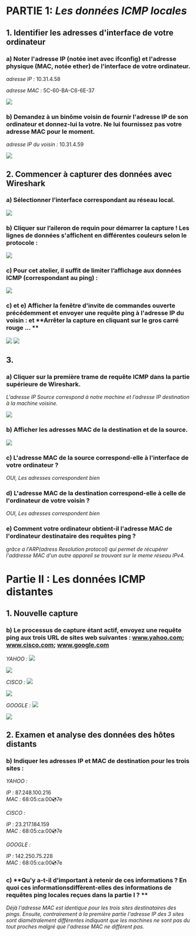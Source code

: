 
# PARTIE 1: *Les données ICMP locales*
## 1. **Identifier les adresses d'interface de votre ordinateur**

### a) **Noter l'adresse IP (notée inet avec ifconfig) et l'adresse physique (MAC, notée ether) de l'interface de votre ordinateur.**
_adresse IP :_ 10.31.4.58

_adresse MAC :_ 5C-60-BA-C6-6E-37 

![](TD2/TD2/img1aDONE.png)

### b) **Demandez à un binôme voisin de fournir l'adresse IP de son ordinateur et donnez-lui la votre. Ne lui fournissez pas votre adresse MAC pour le moment.**

_adresse IP du voisin :_ 10.31.4.59

![](img/TD2/img1bVoisinDONE.png)

## 2. **Commencer à capturer des données avec Wireshark**

### a) **Sélectionner l’interface correspondant au réseau local.**

![](img/TD2/img2a.png)

### b) **Cliquer sur l’aileron de requin pour démarrer la capture ! Les lignes de données s'affichent en différentes couleurs selon le protocole :**

![](img/TD2/img2b.png)

### c) **Pour cet atelier, il suffit de limiter l’affichage aux données ICMP (correspondant au ping) :**

![](img/TD2/img2c.png)

### c) et e) **Afficher la fenêtre d'invite de commandes ouverte précédemment et envoyer une requête ping à l'adresse IP du voisin :** et **Arrêter la capture en cliquant sur le gros carré rouge … **

![](img/TD2/img2d.png)
![](img/TD2/img2e.png)

## 3.
### a) **Cliquer sur la première trame de requête ICMP dans la partie supérieure de Wireshark.**
_L'adresse IP Source correspond à notre machine et l'adresse IP destination à la machine voisine._

![](img/TD2/img3a.png)

### b) **Afficher les adresses MAC de la destination et de la source.**

![](img/TD2/img3b.png)

### c) **L'adresse MAC de la source correspond-elle à l'interface de votre ordinateur ?**
_OUI, Les adresses correspondent bien_

### d) **L'adresse MAC de la destination correspond-elle à celle de l'ordinateur de votre voisin ?**
_OUI, Les adresses correspondent bien_

### e) **Comment votre ordinateur obtient-il l'adresse MAC de l'ordinateur destinataire des requêtes ping ?**
_grâce a l'ARP(adress Resolution protocol) qui permet de récupérer l'addresse MAC d'un autre appareil se trouvant sur le meme réseau IPv4._

# Partie II : Les données ICMP distantes
## 1. **Nouvelle capture**

### b) **Le processus de capture étant actif, envoyez une requête ping aux trois URL de sites web suivantes : www.yahoo.com; www.cisco.com; www.google.com**
_YAHOO :_ 
![](img/TD2/img1bPINGyahoo_PartII.png)

![](img/TD2/img1b_PartII(yahoo).png)

_CISCO :_ 
![](img/TD2/img2bPINGcisco_PartII.png)

![](img/TD2/img1b_PartII(cisco).png)

_GOOGLE :_
![](img/TD2/img2bPINGgoogle_PartII.png)

![](img/TD2/img1b_PartII(google).png)

## 2. **Examen et analyse des données des hôtes distants**
### b) **Indiquer les adresses IP et MAC de destination pour les trois sites :**
_YAHOO :_ 

*IP :* 87.248.100.216          
*MAC :* 68:05:ca:00:cd:7e

_CISCO :_

*IP :* 23.217.184.159          
*MAC :* 68:05:ca:00:cd:7e

_GOOGLE :_ 

*IP :* 142.250.75.228        
*MAC :* 68:05:ca:00:cd:7e

### c) **Qu'y a-t-il d'important à retenir de ces informations ? En quoi ces informationsdiffèrent-elles des informations de requêtes ping locales reçues dans la partie I ? **
 _Déjà l'adresse MAC est identique pour les trois sites destinataires des pings. Ensuite, contrairement à la première partie l'adresse IP des 3 sites sont diamétralement différentes indiquant que les machines ne sont pas du tout proches malgré que l'adresse MAC ne diffèrent pas._